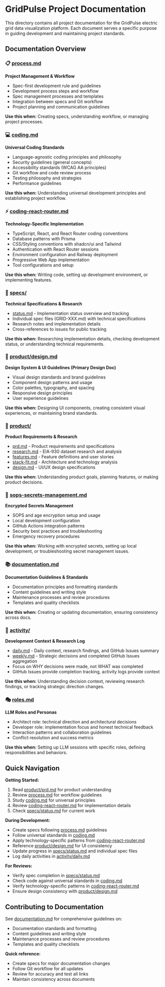 # GridPulse Project Documentation

This directory contains all project documentation for the GridPulse electric grid data visualization platform. Each document serves a specific purpose in guiding development and maintaining project standards.

## Documentation Overview

### 📋 [process.md](./process.md)
**Project Management & Workflow**
- Spec-first development rule and guidelines
- Development process steps and workflow
- Spec management processes and templates
- Integration between specs and Git workflow
- Project planning and communication guidelines

**Use this when:** Creating specs, understanding workflow, or managing project processes.

### 💻 [coding.md](./coding.md)
**Universal Coding Standards**
- Language-agnostic coding principles and philosophy
- Security guidelines (general concepts)
- Accessibility standards (WCAG AA principles)
- Git workflow and code review process
- Testing philosophy and strategies
- Performance guidelines

**Use this when:** Understanding universal development principles and establishing project workflow.

### ⚡ [coding-react-router.md](./coding-react-router.md)
**Technology-Specific Implementation**
- TypeScript, React, and React Router coding conventions
- Database patterns with Prisma
- CSS/Styling conventions with shadcn/ui and Tailwind
- Authentication with React Router sessions
- Environment configuration and Railway deployment
- Progressive Web App implementation
- Tool configurations and setup

**Use this when:** Writing code, setting up development environment, or implementing features.

### 📝 [specs/](./specs/)
**Technical Specifications & Research**
- [status.md](./specs/status.md) - Implementation status overview and tracking
- Individual spec files (GRID-XXX.md) with technical specifications
- Research notes and implementation details
- Cross-references to issues for public tracking

**Use this when:** Researching implementation details, checking development status, or understanding technical requirements.

### 🎨 [product/design.md](./product/design.md)
**Design System & UI Guidelines (Primary Design Doc)**
- Visual design standards and brand guidelines
- Component design patterns and usage
- Color palettes, typography, and spacing
- Responsive design principles
- User experience guidelines

**Use this when:** Designing UI components, creating consistent visual experiences, or maintaining brand standards.

### 📖 [product/](./product/)
**Product Requirements & Research**
- [prd.md](./product/prd.md) - Product requirements and specifications
- [research.md](./product/research.md) - EIA-930 dataset research and analysis
- [features.md](./product/features.md) - Feature definitions and user stories
- [stack-fit.md](./product/stack-fit.md) - Architecture and technology analysis
- [design.md](./product/design.md) - UI/UX design specifications

**Use this when:** Understanding product goals, planning features, or making product decisions.

### 🔐 [sops-secrets-management.md](./sops-secrets-management.md)
**Encrypted Secrets Management**
- SOPS and age encryption setup and usage
- Local development configuration
- GitHub Actions integration patterns
- Security best practices and troubleshooting
- Emergency recovery procedures

**Use this when:** Working with encrypted secrets, setting up local development, or troubleshooting secret management issues.

### 📚 [documentation.md](./documentation.md)
**Documentation Guidelines & Standards**
- Documentation principles and formatting standards
- Content guidelines and writing style
- Maintenance processes and review procedures
- Templates and quality checklists

**Use this when:** Creating or updating documentation, ensuring consistency across docs.

### 📅 [activity/](./activity/)
**Development Context & Research Log**
- [daily.md](./activity/daily.md) - Daily context, research findings, and GitHub Issues summary
- [weekly.md](./activity/weekly.md) - Strategic decisions and completed GitHub Issues aggregation
- Focus on WHY decisions were made, not WHAT was completed
- GitHub Issues provide completion tracking, activity logs provide context

**Use this when:** Understanding decision context, reviewing research findings, or tracking strategic direction changes.

### 🎭 [roles.md](./roles.md)
**LLM Roles and Personas**
- Architect role: technical direction and architectural decisions
- Developer role: implementation focus and honest technical feedback
- Interaction patterns and collaboration guidelines
- Conflict resolution and success metrics

**Use this when:** Setting up LLM sessions with specific roles, defining responsibilities and behaviors.

## Quick Navigation

**Getting Started:**
1. Read [product/prd.md](./product/prd.md) for product understanding
2. Review [process.md](./process.md) for workflow guidelines
3. Study [coding.md](./coding.md) for universal principles
4. Review [coding-react-router.md](./coding-react-router.md) for implementation details
5. Check [specs/status.md](./specs/status.md) for current work

**During Development:**
- Create specs following [process.md](./process.md) guidelines
- Follow universal standards in [coding.md](./coding.md)
- Apply technology-specific patterns from [coding-react-router.md](./coding-react-router.md)
- Reference [product/design.md](./product/design.md) for UI consistency
- Update progress in [specs/status.md](./specs/status.md) and individual spec files
- Log daily activities in [activity/daily.md](./activity/daily.md)

**For Reviews:**
- Verify spec completion in [specs/status.md](./specs/status.md)
- Check code against universal standards in [coding.md](./coding.md)
- Verify technology-specific patterns in [coding-react-router.md](./coding-react-router.md)
- Ensure design consistency with [product/design.md](./product/design.md)

## Contributing to Documentation

See [documentation.md](./documentation.md) for comprehensive guidelines on:
- Documentation standards and formatting
- Content guidelines and writing style
- Maintenance processes and review procedures
- Templates and quality checklists

**Quick reference:**
- Create specs for major documentation changes
- Follow Git workflow for all updates
- Review for accuracy and test all links
- Maintain consistency across documents
